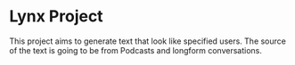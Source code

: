# Lynx Project

This project aims to generate text that look like specified users.
The source of the text is going to be from Podcasts and longform conversations. 
